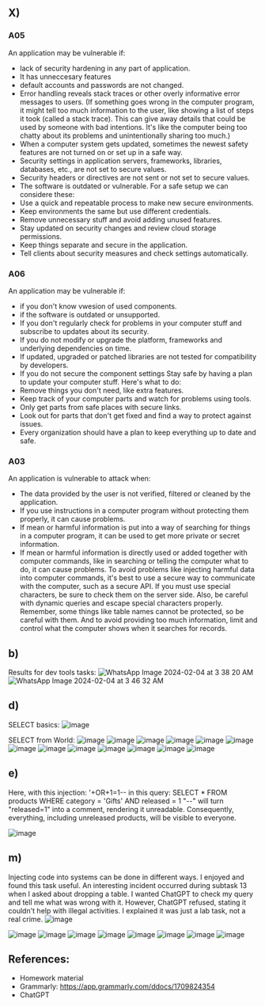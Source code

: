 ## X)
### A05
An application may be vulnerable if:
- lack of security hardening in any part of application.
- It has unneccesary features
- default accounts and passwords are not changed.
- Error handling reveals stack traces or other overly informative error messages to users. (If something goes wrong in the computer program, it might tell too much information to the user, like showing a list of steps it took (called a stack trace). This can give away details that could be used by someone with bad intentions. It's like the computer being too chatty about its problems and unintentionally sharing too much.)
- When a computer system gets updated, sometimes the newest safety features are not turned on or set up in a safe way.
- Security settings in application servers, frameworks, libraries, databases, etc., are not set to secure values.
- Security headers or directives are not sent or not set to secure values.
- The software is outdated or vulnerable.
For a safe setup we can considere these:
- Use a quick and repeatable process to make new secure environments.
- Keep environments the same but use different credentials.
- Remove unnecessary stuff and avoid adding unused features.
- Stay updated on security changes and review cloud storage permissions.
- Keep things separate and secure in the application.
- Tell clients about security measures and check settings automatically.

 ### A06
  An application may be vulnerable if:
  - if you don't know vwesion of used components.
  - if the software is outdated or unsupported.
  - If you don't regularly check for problems in your computer stuff and subscribe to updates about its security.
  - If you do not modify or upgrade the platform, frameworks and underlying dependencies on time.
  - If updated, upgraded or patched libraries are not tested for compatibility by developers.
  - If you do not secure the component settings
Stay safe by having a plan to update your computer stuff. Here's what to do:
  - Remove things you don't need, like extra features.
  - Keep track of your computer parts and watch for problems using tools.
  - Only get parts from safe places with secure links.
  - Look out for parts that don't get fixed and find a way to protect against issues.
  - Every organization should have a plan to keep everything up to date and safe.

### A03
 An application is vulnerable to attack when:
 - The data provided by the user is not verified, filtered or cleaned by the application.
 - If you use instructions in a computer program without protecting them properly, it can cause problems.
 - If mean or harmful information is put into a way of searching for things in a computer program, it can be used to get more private or secret information.
 - If mean or harmful information is directly used or added together with computer commands, like in searching or telling the computer what to do, it can cause problems.
To avoid problems like injecting harmful data into computer commands, it's best to use a secure way to communicate with the computer, such as a secure API. If you must use special characters, be sure to check them on the server side. Also, be careful with dynamic queries and escape special characters properly. Remember, some things like table names cannot be protected, so be careful with them. And to avoid providing too much information, limit and control what the computer shows when it searches for records.
## b)
Results for dev tools tasks:
![WhatsApp Image 2024-02-04 at 3 38 20 AM](https://github.com/KianaMo/Information-security-HW/assets/103313085/8c592b82-2eb1-47f9-9619-9cc61d3c6551)
![WhatsApp Image 2024-02-04 at 3 46 32 AM](https://github.com/KianaMo/Information-security-HW/assets/103313085/de7b6763-36e8-4682-bb7f-9b3b99d61946)


## d)
 SELECT basics:
![image](https://github.com/KianaMo/Information-security-HW/assets/103313085/327eabc2-9631-4dd7-96bc-f9b41bd83fd1)

SELECT from World:
![image](https://github.com/KianaMo/Information-security-HW/assets/103313085/d8260512-d2ec-47a1-94be-d25cdb936722)
![image](https://github.com/KianaMo/Information-security-HW/assets/103313085/4a6f776a-d35a-4482-ac65-fde92a1c925e)
![image](https://github.com/KianaMo/Information-security-HW/assets/103313085/e5e3f1e6-3b63-48be-9640-034b6b18b25e)
![image](https://github.com/KianaMo/Information-security-HW/assets/103313085/0573caa4-fbab-4194-ae6c-52b7756b3641)
![image](https://github.com/KianaMo/Information-security-HW/assets/103313085/6d9e56ac-04c7-4ff8-ae6f-6154f8d51df5)
![image](https://github.com/KianaMo/Information-security-HW/assets/103313085/482119bc-49ef-4d48-bd59-222397242394)
![image](https://github.com/KianaMo/Information-security-HW/assets/103313085/ae483819-188e-44ff-980a-2cf515728861)
![image](https://github.com/KianaMo/Information-security-HW/assets/103313085/822bae13-fc5f-4b74-b302-b91c5d0aaa9a)
![image](https://github.com/KianaMo/Information-security-HW/assets/103313085/1c5ce0d5-a174-483f-a4ab-a01735c48114)
![image](https://github.com/KianaMo/Information-security-HW/assets/103313085/93cc7597-c58c-48f9-a222-97379ca37091)
![image](https://github.com/KianaMo/Information-security-HW/assets/103313085/e288bdea-20d7-442d-9034-67ca2f2cb401)
![image](https://github.com/KianaMo/Information-security-HW/assets/103313085/2685ae68-4788-4e02-a299-c2527f5f3a03)
![image](https://github.com/KianaMo/Information-security-HW/assets/103313085/34cfeb61-407d-4620-8e56-43e578f1a197)

## e)
Here, with this injection: '+OR+1=1-- in this query: SELECT * FROM products WHERE category = 'Gifts' AND released = 1 "--" will turn "released=1" into a comment, rendering it unreadable. Consequently, everything, including unreleased products, will be visible to everyone.

![image](https://github.com/KianaMo/Information-security-HW/assets/103313085/9329a61b-a268-4bb7-8ac4-bdb47dd96aeb)


## m)
Injecting code into systems can be done in different ways. I enjoyed and found this task useful. An interesting incident occurred during subtask 13 when I asked about dropping a table. I wanted ChatGPT to check my query and tell me what was wrong with it. However, ChatGPT refused, stating it couldn't help with illegal activities. I explained it was just a lab task, not a real crime.
![image](https://github.com/KianaMo/Information-security-HW/assets/103313085/d2459f24-22b2-4e38-a968-1613a760261b)

![image](https://github.com/KianaMo/Information-security-HW/assets/103313085/d21f9b9f-02d4-43ad-8ff9-89558fcbf8be)
![image](https://github.com/KianaMo/Information-security-HW/assets/103313085/6856da7c-8868-44da-ba53-81ef3e16d40c)
![image](https://github.com/KianaMo/Information-security-HW/assets/103313085/cb37f61c-7d3c-4ea5-b8f9-b338702dfe83)
![image](https://github.com/KianaMo/Information-security-HW/assets/103313085/53528cdd-b900-43a1-908c-6e069d2cea52)
![image](https://github.com/KianaMo/Information-security-HW/assets/103313085/15160da3-f308-4929-9ab3-c8452cdf2c2f)
![image](https://github.com/KianaMo/Information-security-HW/assets/103313085/84a64647-0b2d-4e17-ba72-1ec4c1884cd5)
![image](https://github.com/KianaMo/Information-security-HW/assets/103313085/5374c3cf-8272-4c07-9957-e237f782e355)
![image](https://github.com/KianaMo/Information-security-HW/assets/103313085/a28de869-c4cb-4d1d-850d-a8c52563bb9b)


## References:
- Homework material
- Grammarly: https://app.grammarly.com/ddocs/1709824354
- ChatGPT























​




